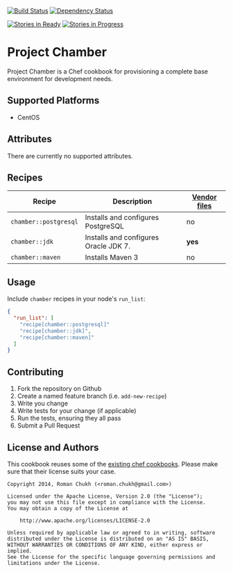 [![Build Status](https://travis-ci.org/rchukh/chef-chamber.svg)](https://travis-ci.org/rchukh/chef-chamber) [![Dependency Status](https://gemnasium.com/rchukh/chef-chamber.svg)](https://gemnasium.com/rchukh/chef-chamber) 

[![Stories in Ready](https://badge.waffle.io/rchukh/chamber.svg?label=ready&title=Ready)](http://waffle.io/rchukh/chamber) [![Stories in Progress](https://badge.waffle.io/rchukh/chamber.svg?label=in%20progress&title=In%20Progress)](http://waffle.io/rchukh/chamber)


# Project Chamber
Project Chamber is a Chef cookbook for provisioning a complete base environment for development needs.

## Supported Platforms

- CentOS

## Attributes

There are currently no supported attributes.

## Recipes

| Recipe  | Description | [Vendor files](files/default/vendor/README.md) |
| ------------- | ------------- | ------------- |
| ```chamber::postgresql``` | Installs and configures PostgreSQL | no |
| ```chamber::jdk``` | Installs and configures Oracle JDK 7. | **yes** |
| ```chamber::maven``` | Installs Maven 3 | no |

## Usage

Include `chamber` recipes in your node's `run_list`:

```json
{
  "run_list": [
    "recipe[chamber::postgresql]"
    "recipe[chamber::jdk]",
    "recipe[chamber::maven]"
  ]
}
```

## Contributing

1. Fork the repository on Github
2. Create a named feature branch (i.e. `add-new-recipe`)
3. Write you change
4. Write tests for your change (if applicable)
5. Run the tests, ensuring they all pass
6. Submit a Pull Request

## License and Authors

This cookbook reuses some of the [existing chef cookbooks](metadata.rb). Please make sure that their license suits your case.

```text
Copyright 2014, Roman Chukh (<roman.chukh@gmail.com>)

Licensed under the Apache License, Version 2.0 (the "License");
you may not use this file except in compliance with the License.
You may obtain a copy of the License at

    http://www.apache.org/licenses/LICENSE-2.0

Unless required by applicable law or agreed to in writing, software
distributed under the License is distributed on an "AS IS" BASIS,
WITHOUT WARRANTIES OR CONDITIONS OF ANY KIND, either express or implied.
See the License for the specific language governing permissions and
limitations under the License.
```
